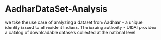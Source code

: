 # AadharDataSet-Analysis
we take the use case of analyzing a dataset from Aadhaar - a unique identity issued to all resident Indians. The issuing authority - UIDAI provides a catalog of downloadable datasets collected at the national level
